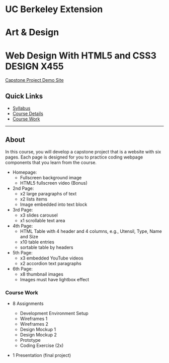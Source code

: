 # UC Berkeley Extension
# Art & Design
# Web Design With HTML5 and CSS3 DESIGN X455

[Capstone Project Demo Site](https://whypam.github.io/x455-Proj-Demo/index.html)

## Quick Links

- [Syllabus](https://github.com/whypam/x455-HTML5-CSS3/blob/master/x455-HTML5-CSS3-Syllabus.pdf)
- [Course Details](https://extension.berkeley.edu/search/publicCourseSearchDetails.do?method=load&courseId=11188390#courseSectionDetails_58168140)
- [Course Work](#course-work)

---

## About

In this course, you will develop a capstone project that is a website with six pages.  Each page is designed for you to practice coding webpage components that you learn from the course.

- Homepage:
  - Fullscreen background image
  - HTML5 fullscreen video (Bonus)
- 2nd Page:
  - x2 large paragraphs of text
  - x2 lists items
  - Image embedded into text block
- 3rd Page:
  - x3 slides carousel
  - x1 scrollable text area
- 4th Page:
  - HTML Table with 4 header and 4 columns, e.g., Utensil, Type, Name and Size
  - x10 table entries
  - sortable table by headers
- 5th Page:
  - x3 embedded YouTube videos
  - x2 accordion text paragraphs
- 6th Page:
  - x8 thumbnail images
  - Images must have lightbox effect

### Course Work

- 8 Assignments
  - Development Environment Setup
  - Wireframes 1
  - Wireframes 2
  - Design Mockup 1
  - Design Mockup 2
  - Prototype
  - Coding Exercise (2x)
  
- 1 Presentation (final project)


